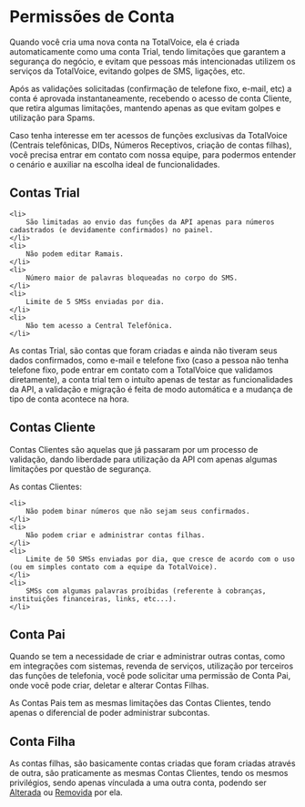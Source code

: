# Permissões de Conta

Quando você cria uma nova conta na TotalVoice, ela é criada automaticamente como uma conta Trial,
tendo limitações que garantem a segurança do negócio, e evitam que pessoas más intencionadas utilizem os serviços
da TotalVoice, evitando golpes de SMS, ligações, etc.

Após as validações solicitadas (confirmação de telefone fixo, e-mail, etc) a conta é aprovada instantaneamente, 
recebendo o acesso de conta Cliente, que retira algumas limitações, mantendo apenas as que evitam golpes e utilização para Spams.

Caso tenha interesse em ter acessos de funções exclusivas da TotalVoice (Centrais telefônicas, DIDs, Números Receptivos, criação de contas filhas), 
você precisa entrar em contato com nossa equipe, para podermos entender o cenário e auxiliar na escolha ideal de funcionalidades.  

## Contas Trial

> <ul>
    <li>
        São limitadas ao envio das funções da API apenas para números cadastrados (e devidamente confirmados) no painel.
    </li>
    <li>
        Não podem editar Ramais.
    </li>
    <li>
        Número maior de palavras bloqueadas no corpo do SMS.
    </li>
    <li>
        Limite de 5 SMSs enviadas por dia.
    </li>
    <li>
        Não tem acesso a Central Telefônica.
    </li>
</ul>

As contas Trial, são contas que foram criadas e ainda não tiveram seus dados confirmados, como e-mail e telefone fixo (caso a pessoa
não tenha telefone fixo, pode entrar em contato com a TotalVoice que validamos diretamente), a conta trial tem o intuíto apenas de testar
as funcionalidades da API, a validação e migração é feita de modo automática e a mudança de tipo de conta acontece na hora.

## Contas Cliente

Contas Clientes são aquelas que já passaram por um processo de validação, dando liberdade para utilização da API com apenas algumas limitações por questão
de segurança.

As contas Clientes:

> <ul>
    <li>
        Não podem binar números que não sejam seus confirmados.
    </li>
    <li>
        Não podem criar e administrar contas filhas.
    </li>
    <li>
        Limite de 50 SMSs enviadas por dia, que cresce de acordo com o uso (ou em simples contato com a equipe da TotalVoice).
    </li>
    <li>
        SMSs com algumas palavras proíbidas (referente à cobranças, instituições financeiras, links, etc...).
    </li>
</ul>

## Conta Pai

Quando se tem a necessidade de criar e administrar outras contas, como em integrações com sistemas, revenda de serviços,
utilização por terceiros das funções de telefonia, você pode solicitar uma permissão de Conta Pai, 
onde você pode criar, deletar e alterar Contas Filhas.

As Contas Pais tem as mesmas limitações das Contas Clientes, tendo apenas o diferencial de poder administrar subcontas. 



## Conta Filha

As contas filhas, são basicamente contas criadas que foram criadas através de outra, são praticamente as mesmas Contas Clientes, 
tendo os mesmos privilégios, sendo apenas vínculada a uma outra conta, podendo ser [Alterada](#alterar-conta) ou [Removida](#deletar-conta) por ela.